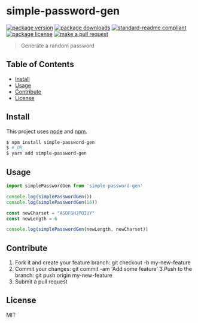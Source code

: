 
# simple-password-gen
[![package version](https://img.shields.io/npm/v/simple-password-gen.svg?style=flat-square)](https://npmjs.org/package/simple-password-gen)
[![package downloads](https://img.shields.io/npm/dm/simple-password-gen.svg?style=flat-square)](https://npmjs.org/package/simple-password-gen)
[![standard-readme compliant](https://img.shields.io/badge/readme%20style-standard-brightgreen.svg?style=flat-square)](https://github.com/RichardLitt/standard-readme)
[![package license](https://img.shields.io/npm/l/simple-password-gen.svg?style=flat-square)](https://npmjs.org/package/simple-password-gen)
[![make a pull request](https://img.shields.io/badge/PRs-welcome-brightgreen.svg?style=flat-square)](http://makeapullrequest.com)

> Generate a random password

## Table of Contents

- [Install](#install)
- [Usage](#usage)
- [Contribute](#contribute)
- [License](#License)

## Install

This project uses [node](https://nodejs.org) and [npm](https://www.npmjs.com). 

```sh
$ npm install simple-password-gen
$ # OR
$ yarn add simple-password-gen
```

## Usage

```js
import simplePasswordGen from 'simple-password-gen'

console.log(simplePasswordGen())
console.log(simplePasswordGen(16))

const newCharset = "ASDFGHJPOIUY"
const newLength = 6

console.log(simplePasswordGen(newLength, newCharset))

```

## Contribute

1. Fork it and create your feature branch: git checkout -b my-new-feature
2. Commit your changes: git commit -am 'Add some feature'
3.Push to the branch: git push origin my-new-feature 
4. Submit a pull request

## License

MIT
    
